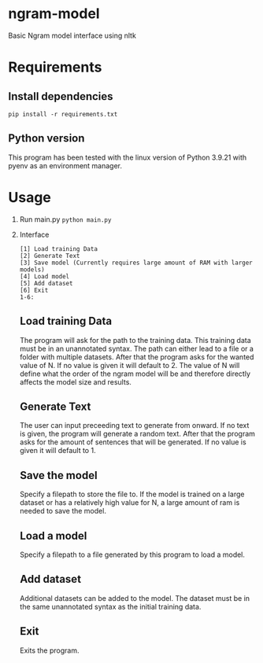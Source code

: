 # ngram-model
Basic Ngram model interface using nltk

# Requirements
## Install dependencies  
`pip install -r requirements.txt`  
## Python version  
This program has been tested with the linux version of Python 3.9.21 with pyenv as an environment manager.  

# Usage
1. Run main.py
    `python main.py`

2. Interface
    ```
    [1] Load training Data
    [2] Generate Text
    [3] Save model (Currently requires large amount of RAM with larger models)
    [4] Load model
    [5] Add dataset
    [6] Exit
    1-6:
    ```
    ## Load training Data
    The program will ask for the path to the training data. This training data must be in an unannotated syntax. The path can either lead to a file or a folder with multiple datasets. After that the program asks for the wanted value of N. If no value is given it will default to 2. The value of N will define what the order of the ngram model will be and therefore directly affects the model size and results.

    ## Generate Text
    The user can input preceeding text to generate from onward. If no text is given, the program will generate a random text. After that the program asks for the amount of sentences that will be generated. If no value is given it will default to 1.

    ## Save the model
    Specify a filepath to store the file to. If the model is trained on a large dataset or has a relatively high value for N, a large amount of ram is needed to save the model.

    ## Load a model
    Specify a filepath to a file generated by this program to load a model.

    ## Add dataset
    Additional datasets can be added to the model. The dataset must be in the same unannotated syntax as the initial training data.

    ## Exit
    Exits the program.
